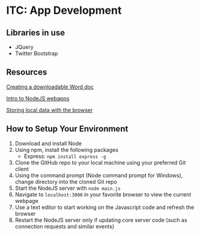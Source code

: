 # ITC: App Development
    
## Libraries in use
* JQuery
* Twitter Bootstrap

## Resources
[Creating a downloadable Word doc](https://www.npmjs.com/package/officegen)

[Intro to NodeJS webapps](https://www.tutorialspoint.com/nodejs/)

[Storing local data with the browser](http://html5doctor.com/storing-data-the-simple-html5-way-and-a-few-tricks-you-might-not-have-known/)

## How to Setup Your Environment
1. Download and install Node
2. Using npm, install the following packages
    * Express: `npm install express -g`
3. Clone the GitHub repo to your local machine using your preferred Git client
4. Using the command prompt (Node command prompt for Windows), change directory into the cloned Git repo
5. Start the NodeJS server with `node main.js`
6. Navigate to `localhost:3000` in your favorite browser to view the current webpage
7. Use a text editor to start working on the Javascript code and refresh the browser
8. Restart the NodeJS server only if updating core server code (such as connection requests and similar events)